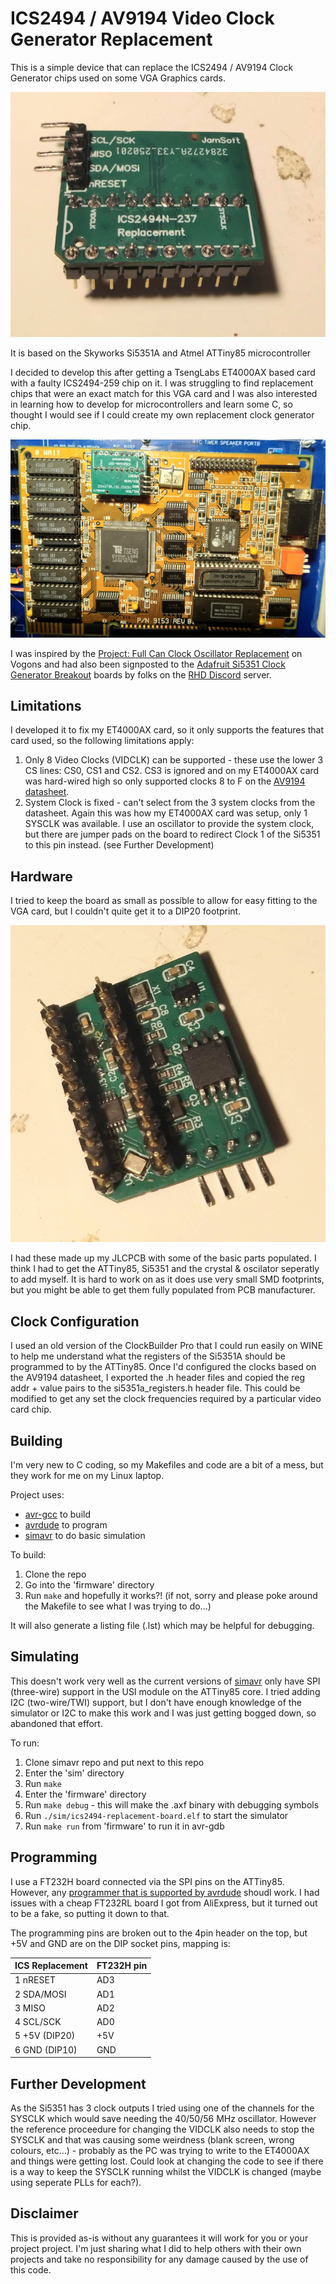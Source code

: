 # ICS2494 / AV9194 Video Clock Generator Replacement

This is a simple device that can replace the ICS2494 / AV9194 Clock Generator chips used on some VGA Graphics cards.

![The ICS2494 replacement board from the top](hardware/ICS2494_replacement_top.jpg "The ICS2494 replacement board from the top")

It is based on the Skyworks Si5351A and Atmel ATTiny85 microcontroller

I decided to develop this after getting a TsengLabs ET4000AX based card with a faulty ICS2494-259 chip on it. I was struggling to find replacement chips that were an exact match for this VGA card and I was also interested in learning how to develop for microcontrollers and learn some C, so thought I would see if I could create my own replacement clock generator chip.

![The ICS2494 replacement board fitting to an ET4000AX card](hardware/ICS2494_replacement_in_card.jpg "The ICS2494 replacement board fitting to an ET4000AX card")

I was inspired by the [Project: Full Can Clock Oscillator Replacement](https://www.vogons.org/viewtopic.php?t=82731) on Vogons and had also been signposted to the [Adafruit Si5351 Clock Generator Breakout](https://learn.adafruit.com/adafruit-si5351-clock-generator-breakout/overview) boards by folks on the [RHD Discord](https://discord.gg/BYYP887H) server.


## Limitations

I developed it to fix my ET4000AX card, so it only supports the features that card used, so the following limitations apply:

1. Only 8 Video Clocks (VIDCLK) can be supported - these use the lower 3 CS lines: CS0, CS1 and CS2. CS3 is ignored and on my ET4000AX card was hard-wired high so only supported clocks 8 to F on the [AV9194 datasheet](/docs/AV9194_AV90C94_199206.pdf).
2. System Clock is fixed - can't select from the 3 system clocks from the datasheet. Again this was how my ET4000AX card was setup, only 1 SYSCLK was available. I use an oscillator to provide the system clock, but there are jumper pads on the board to redirect Clock 1 of the Si5351 to this pin instead. (see Further Development)


## Hardware

I tried to keep the board as small as possible to allow for easy fitting to the VGA card, but I couldn't quite get it to a DIP20 footprint.

![The ICS2494 replacement board from the bottom showing components](hardware/ICS2494_replacement_bottom.jpg "The ICS2494 replacement board from the bottom showing components")

I had these made up my JLCPCB with some of the basic parts populated. I think I had to get the ATTiny85, Si5351 and the crystal & oscilator seperatly to add myself. It is hard to work on as it does use very small SMD footprints, but you might be able to get them fully populated from PCB manufacturer.


## Clock Configuration

I used an old version of the ClockBuilder Pro that I could run easily on WINE to help me understand what the
registers of the Si5351A should be programmed to by the ATTiny85. Once I'd configured the clocks based on the AV9194 datasheet, I exported the .h header files and copied the reg addr + value pairs to the si5351a_registers.h header file. This could be modified to get any set the clock frequencies required by a particular video card chip.


## Building

I'm very new to C coding, so my Makefiles and code are a bit of a mess, but they work for me on my Linux laptop.

Project uses:
- [avr-gcc](https://gcc.gnu.org/wiki/avr-gcc) to build
- [avrdude](https://github.com/avrdudes/avrdude) to program
- [simavr](https://github.com/buserror/simavr) to do basic simulation

To build:
1. Clone the repo
2. Go into the 'firmware' directory
2. Run ```make``` and hopefully it works?! (if not, sorry and please poke around the Makefile to see what I was trying to do...)

It will also generate a listing file (.lst) which may be helpful for debugging.


## Simulating

This doesn't work very well as the current versions of [simavr](https://github.com/buserror/simavr) only have SPI (three-wire) support in the USI module on the ATTiny85 core. I tried adding I2C (two-wire/TWI) support, but I don't have enough knowledge of the simulator or I2C to make this work and I was just getting bogged down, so abandoned that effort.

To run:
1. Clone simavr repo and put next to this repo
2. Enter the 'sim' directory
3. Run ```make```
4. Enter the 'firmware' directory
5. Run ```make debug``` - this will make the .axf binary with debugging symbols
6. Run ```./sim/ics2494-replacement-board.elf``` to start the simulator
7. Run ```make run``` from 'firmware' to run it in avr-gdb


## Programming

I use a FT232H board connected via the SPI pins on the ATTiny85. However, any [programmer that is supported by avrdude](https://avrdudes.github.io/avrdude/7.3/avrdude_4.html#:~:text=programmer-id) shoudl work. I had issues with a cheap FT232RL board I got from AliExpress, but it turned out to be a fake, so putting it down to that. 

The programming pins are broken out to the 4pin header on the top, but +5V and GND are on the DIP socket pins, mapping is:

| ICS Replacement | FT232H pin     | 
| --------------- | -------------- |
| 1 nRESET        | AD3            | 
| 2 SDA/MOSI      | AD1            |
| 3 MISO          | AD2            |
| 4 SCL/SCK       | AD0            |
| 5 +5V (DIP20)   | +5V            |
| 6 GND (DIP10)   | GND            |


## Further Development

As the Si5351 has 3 clock outputs I tried using one of the channels for the SYSCLK which would save needing the 40/50/56 MHz oscillator. However the reference proceedure for changing the VIDCLK also needs to stop the SYSCLK and that was causing some weirdness (blank screen, wrong colours, etc...) - probably as the PC was trying to write to the ET4000AX and things were getting lost. Could look at changing the code to see if there is a way to keep the SYSCLK running whilst the VIDCLK is changed (maybe using seperate PLLs for each?).

## Disclaimer

This is provided as-is without any guarantees it will work for you or your project project. I'm just sharing what I did to help others with their own projects and take no responsibility for any damage caused by the use of this code.
